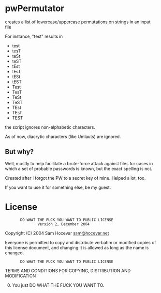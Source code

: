 # pwPermutator

creates a list of lowercase/uppercase permutations on strings in an input file

For instance, "test" results in 

* test
* tesT
* teSt
* teST
* tEst
* tEsT
* tESt
* tEST
* Test
* TesT
* TeSt
* TeST
* TEst
* TEsT
* TEST

the script ignores non-alphabetic characters. 

As of now, diacrytic characters (like Umlauts) are ignored. 

## But why?

Well, mostly to help facilitate a brute-force attack against files for cases
in which a set of probable passwords is known, but the exact spelling is not.

Created after I forgot the PW to a secret key of mine. Helped a lot, too. 

If you want to use it for something else, be my guest. 

# License 

           DO WHAT THE FUCK YOU WANT TO PUBLIC LICENSE
                   Version 2, December 2004

Copyright (C) 2004 Sam Hocevar <sam@hocevar.net>

Everyone is permitted to copy and distribute verbatim or modified
copies of this license document, and changing it is allowed as long
as the name is changed.

           DO WHAT THE FUCK YOU WANT TO PUBLIC LICENSE
  TERMS AND CONDITIONS FOR COPYING, DISTRIBUTION AND MODIFICATION

 0. You just DO WHAT THE FUCK YOU WANT TO.
